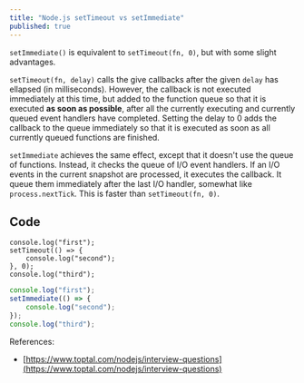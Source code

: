```yaml
---
title: "Node.js setTimeout vs setImmediate"
published: true
---
```


`setImmediate()` is equivalent to `setTimeout(fn, 0)`, but with some slight advantages.

`setTimeout(fn, delay)` calls the give callbacks after the given `delay` has ellapsed (in
milliseconds). However, the callback is not executed immediately at this time, but added
to the function queue so that it is executed **as soon as possible**, after all the
currently executing and currently queued event handlers have completed. Setting the delay
to 0 adds the callback to the queue immediately so that it is executed as soon as all
currently queued functions are finished.

`setImmediate` achieves the same effect, except that it doesn't use the queue of
functions. Instead, it checks the queue of I/O event handlers. If an I/O events in the
current snapshot are processed, it executes the callback. It queue them immediately after
the last I/O handler, somewhat like `process.nextTick`. This is faster than
`setTimeout(fn, 0)`.

## Code

```nodejs
console.log("first");
setTimeout(() => {
    console.log("second");
}, 0);
console.log("third");
```

```node.js
console.log("first");
setImmediate(() => {
    console.log("second");
});
console.log("third");
```

References:

- [https://www.toptal.com/nodejs/interview-questions](https://www.toptal.com/nodejs/interview-questions)
